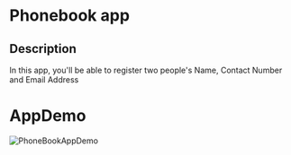 # Phonebook app

## Description

In this app, you'll be able to register two people's Name, Contact Number and Email Address

# AppDemo

![PhoneBookAppDemo](./demoVid/b768bbb4-4c9c-4914-99d7-6848d8e0159c.gif)
